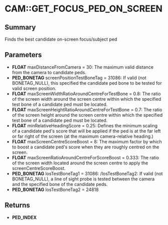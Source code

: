 # CAM::GET_FOCUS_PED_ON_SCREEN

## Summary
Finds the best candidate on-screen focus/subject ped

## Parameters
* **FLOAT** maxDistanceFromCamera = 30: The maximum valid distance from the camera to candidate peds.
* **PED_BONETAG** screenPositionTestBoneTag = 31086: If valid (not BONETAG_NULL), this specified the candidate ped bone to be tested for valid screen position.
* **FLOAT** maxScreenWidthRatioAroundCentreForTestBone = 0.8: The ratio of the screen width around the screen centre within which the specified test bone of a candidate ped must be located.
* **FLOAT** maxScreenHeightRatioAroundCentreForTestBone = 0.7: The ratio of the screen height around the screen centre within which the specified test bone of a candidate ped must be located.
* **FLOAT** minRelativeHeadingScore = 0.25: Defines the minimum scaling of a candidate ped's score that will be applied if the ped is at the far left or far right of the screen (at the maximum camera-relative heading.)
* **FLOAT** maxScreenCentreScoreBoost = 8: The maximum factor by which to boost a candidate ped's score when they are roughly centred on the screen.
* **FLOAT** maxScreenRatioAroundCentreForScoreBoost = 0.333: The ratio of the screen width located around the screen centre to apply the screenCentreScoreBoost.
* **PED_BONETAG** losTestBoneTag1 = 31086: /losTestBoneTag2: If valid (not BONETAG_NULL), a line of sight probe is tested between the camera and the specified bone of the candidate peds.
* **PED_BONETAG** losTestBoneTag2 = 24818

## Returns
* **PED_INDEX**